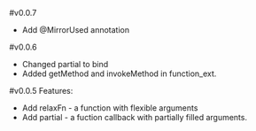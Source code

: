 #v0.0.7
* Add @MirrorUsed annotation

#v0.0.6
* Changed partial to bind
* Added getMethod and invokeMethod in function_ext.

#v0.0.5
Features:
* Add relaxFn - a function with flexible arguments
* Add partial - a fuction callback with partially filled arguments.